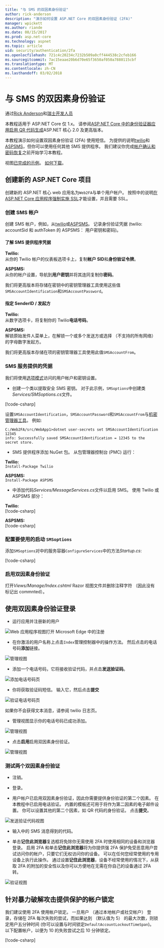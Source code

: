 ```yaml
---
title: "与 SMS 的双因素身份验证"
author: rick-anderson
description: "演示如何设置 ASP.NET Core 的双因素身份验证 (2FA)"
manager: wpickett
ms.author: riande
ms.date: 08/15/2017
ms.prod: asp.net-core
ms.technology: aspnet
ms.topic: article
uid: security/authentication/2fa
ms.openlocfilehash: 721c4c20234c7232b509a0cff444538c2cfeb166
ms.sourcegitcommit: 7ac15eaae20b6d70e65f3650af050a7880115cbf
ms.translationtype: MT
ms.contentlocale: zh-CN
ms.lasthandoff: 03/02/2018
---
```

# <a name="two-factor-authentication-with-sms"></a>与 SMS 的双因素身份验证

通过[Rick Anderson](https://twitter.com/RickAndMSFT)和[瑞士开发人员](https://github.com/Swiss-Devs)

本教程适用于 ASP.NET Core 仅 1.x。 请参阅[ASP.NET Core 中的身份验证器应用启用 QR 代码生成](xref:security/authentication/identity-enable-qrcodes)ASP.NET 核心 2.0 及更高版本。

本教程演示如何设置双因素身份验证 (2FA) 使用短信。 为提供的说明[twilio](https://www.twilio.com/)和[ASPSMS](https://www.aspsms.com/asp.net/identity/core/testcredits/)，但你可以使用任何其他 SMS 提供程序。 我们建议你完成[帐户确认和密码恢复](accconfirm.md)之前开始学习本教程。

视图[已完成的示例](https://github.com/aspnet/Docs/tree/master/aspnetcore/security/authentication/2fa/sample/Web2FA)。 [如何下载](xref:tutorials/index#how-to-download-a-sample)。

## <a name="create-a-new-aspnet-core-project"></a>创建新的 ASP.NET Core 项目

创建新的 ASP.NET 核心 web 应用名为`Web2FA`与单个用户帐户。 按照中的说明[在 ASP.NET Core 应用程序强制实施 SSL](xref:security/enforcing-ssl)才能设置，并且需要 SSL。

### <a name="create-an-sms-account"></a>创建 SMS 帐户

创建 SMS 帐户，例如，从[twilio](https://www.twilio.com/)或[ASPSMS](https://www.aspsms.com/asp.net/identity/core/testcredits/)。 记录身份验证凭据 (twilio: accountSid 和 authToken 的 ASPSMS： 用户密钥和密码)。

#### <a name="figuring-out-sms-provider-credentials"></a>了解 SMS 提供程序凭据

**Twilio:**  
从你的 Twilio 帐户的仪表板选项卡上，复制**帐户 SID**和**身份验证令牌**。

**ASPSMS:**  
从你的帐户设置，导航到**用户密钥**并将其连同复制你**密码**。

我们将更高版本将存储在密钥中的密钥管理器工具使用这些值`SMSAccountIdentification`和`SMSAccountPassword`。

#### <a name="specifying-senderid--originator"></a>指定 SenderID / 发起方

**Twilio:**  
从数字选项卡，将复制你的 Twilio**电话号码**。 

**ASPSMS:**  
解锁原始发件人菜单上，在解锁一个或多个发送方或选择 （不支持的所有网络） 的字母数字发起方。 

我们将更高版本存储在项的密钥管理器工具使用此值`SMSAccountFrom`。


### <a name="provide-credentials-for-the-sms-service"></a>SMS 服务提供的凭据

我们将使用[选项模式](xref:fundamentals/configuration/options)访问的用户帐户和密钥设置。 

   * 创建一个类以提取安全 SMS 密钥。 对于此示例，`SMSoptions`中创建类*Services/SMSoptions.cs*文件。

[!code-csharp[](2fa/sample/Web2FA/Services/SMSoptions.cs)]

设置`SMSAccountIdentification`，`SMSAccountPassword`和`SMSAccountFrom`与[机密管理器工具](xref:security/app-secrets)。 例如:

```none
C:/Web2FA/src/WebApp1>dotnet user-secrets set SMSAccountIdentification 12345
info: Successfully saved SMSAccountIdentification = 12345 to the secret store.
```
* SMS 提供程序添加 NuGet 包。 从包管理器控制台 (PMC) 运行：

**Twilio:**  
`Install-Package Twilio`

**ASPSMS:**  
`Install-Package ASPSMS`


* 中添加代码*Services/MessageServices.cs*文件以启用 SMS。 使用 Twilio 或 ASPSMS 部分：


**Twilio:**  
[!code-csharp[](2fa/sample/Web2FA/Services/MessageServices_twilio.cs)]

**ASPSMS:**  
[!code-csharp[](2fa/sample/Web2FA/Services/MessageServices_ASPSMS.cs)]

### <a name="configure-startup-to-use-smsoptions"></a>配置要使用的启动 `SMSoptions`

添加`SMSoptions`对中的服务容器`ConfigureServices`中的方法*Startup.cs*:

[!code-csharp[](2fa/sample/Web2FA/Startup.cs?name=snippet1&highlight=4)]

### <a name="enable-two-factor-authentication"></a>启用双因素身份验证

打开*Views/Manage/Index.cshtml* Razor 视图文件并删除注释字符 （因此没有标记出 commnted）。

## <a name="log-in-with-two-factor-authentication"></a>使用双因素身份验证登录

* 运行应用并注册新的用户

![Web 应用程序视图打开 Microsoft Edge 中的注册](2fa/_static/login2fa1.png)

* 在你激活的用户名称上点击`Index`管理控制器中的操作方法。 然后点击的电话号码**添加**链接。

![管理视图](2fa/_static/login2fa2.png)

* 添加一个电话号码，它将接收验证代码，并点击**发送验证码**。

![添加电话号码页](2fa/_static/login2fa3.png)

* 你将获取验证码短信。 输入它，然后点击**提交**

![验证电话号码页](2fa/_static/login2fa4.png)

如果你不会获得文本消息，请参阅 twilio 日志页。

* 管理视图显示你的电话号码已成功添加。

![管理视图](2fa/_static/login2fa5.png)

* 点击**启用**启用双因素身份验证。

![管理视图](2fa/_static/login2fa6.png)

### <a name="test-two-factor-authentication"></a>测试两个双因素身份验证

* 注销。

* 登录。

* 用户帐户已启用双因素身份验证，因此你需要提供身份验证的第二个因素。 在本教程中已启用电话验证。 内置的模板还可用于将作为第二因素的电子邮件设置。 你可以设置其他的第二个因素，如 QR 代码的身份验证。 点击**提交**。

![发送验证代码视图](2fa/_static/login2fa7.png)

* 输入中的 SMS 消息得到的代码。

* 单击**记住此浏览器**复选框将免除你无需使用 2FA 时使用相同的设备和浏览器登录。 启用 2FA 和单击**记住此浏览器**将为你提供强 2FA 保护免受恶意用户尝试访问你的帐户，只要它们无权访问你的设备。 可以在任何您经常使用的专用设备上执行此操作。 通过设置**记住此浏览器**，设备不经常使用的情况下，从获取 2FA 的附加的安全性以及你可以方便地在无需在你自己的设备通过 2FA 转。

![验证视图](2fa/_static/login2fa8.png)

## <a name="account-lockout-for-protecting-against-brute-force-attacks"></a>针对暴力破解攻击提供保护的帐户锁定

我们建议使用 2FA 使用帐户锁定。 一旦用户 （通过本地帐户或社交帐户） 登录，存储在 2FA 每次失败的尝试，而如果达到 （默认值为 5） 的最大次数，则锁定用户五分钟时间 (你可以设置与时间锁定`DefaultAccountLockoutTimeSpan`)。 以下配置帐户，以便为 10 的失败尝试之后 10 分钟锁定。

[!code-csharp[](2fa/sample/Web2FA/Startup.cs?name=snippet2&highlight=13-17)] 

